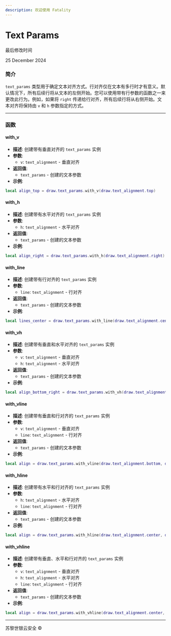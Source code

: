 ```yaml
---
description: 欢迎使用 Fatality
---
```


# Text Params

最后修改时间

25 December 2024

### 简介

`text_params` 类型用于确定文本对齐方式。行对齐仅在文本有多行时才有意义。默认情况下，所有后续行将从文本的左侧开始。您可以使用带有行参数的函数之一来更改此行为。例如，如果将 `right` 传递给行对齐，所有后续行将从右侧开始。文本对齐将保持由 `v` 和 `h` 参数指定的方式。

***

### 函数

#### with\_v

* **描述**: 创建带有垂直对齐的 `text_params` 实例
* **参数**:
  * `v`: `text_alignment` - 垂直对齐
* **返回值**:
  * `text_params` - 创建的文本参数
* **示例**:

```lua
local align_top = draw.text_params.with_v(draw.text_alignment.top)
```

#### with\_h

* **描述**: 创建带有水平对齐的 `text_params` 实例
* **参数**:
  * `h`: `text_alignment` - 水平对齐
* **返回值**:
  * `text_params` - 创建的文本参数
* **示例**:

```lua
local align_right = draw.text_params.with_h(draw.text_alignment.right)
```

#### with\_line

* **描述**: 创建带有行对齐的 `text_params` 实例
* **参数**:
  * `line`: `text_alignment` - 行对齐
* **返回值**:
  * `text_params` - 创建的文本参数
* **示例**:

```lua
local lines_center = draw.text_params.with_line(draw.text_alignment.center)
```

#### with\_vh

* **描述**: 创建带有垂直和水平对齐的 `text_params` 实例
* **参数**:
  * `v`: `text_alignment` - 垂直对齐
  * `h`: `text_alignment` - 水平对齐
* **返回值**:
  * `text_params` - 创建的文本参数
* **示例**:

```lua
local align_bottom_right = draw.text_params.with_vh(draw.text_alignment.bottom, draw.text_alignment.right)
```

#### with\_vline

* **描述**: 创建带有垂直和行对齐的 `text_params` 实例
* **参数**:
  * `v`: `text_alignment` - 垂直对齐
  * `line`: `text_alignment` - 行对齐
* **返回值**:
  * `text_params` - 创建的文本参数
* **示例**:

```lua
local align = draw.text_params.with_vline(draw.text_alignment.bottom, draw.text_alignment.center)
```

#### with\_hline

* **描述**: 创建带有水平和行对齐的 `text_params` 实例
* **参数**:
  * `h`: `text_alignment` - 水平对齐
  * `line`: `text_alignment` - 行对齐
* **返回值**:
  * `text_params` - 创建的文本参数
* **示例**:

```lua
local align = draw.text_params.with_hline(draw.text_alignment.center, draw.text_alignment.center)
```

#### with\_vhline

* **描述**: 创建带有垂直、水平和行对齐的 `text_params` 实例
* **参数**:
  * `v`: `text_alignment` - 垂直对齐
  * `h`: `text_alignment` - 水平对齐
  * `line`: `text_alignment` - 行对齐
* **返回值**:
  * `text_params` - 创建的文本参数
* **示例**:

```lua
local align = draw.text_params.with_vhline(draw.text_alignment.center, draw.text_alignment.center, draw.text_alignment.center)
```

***

苏黎世银云安全 ©
